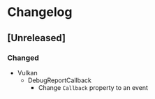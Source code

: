 # Changelog

## [Unreleased]
### Changed
- Vulkan
  - DebugReportCallback
    - Change `Callback` property to an event